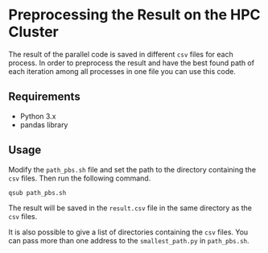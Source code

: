# Preprocessing the Result on the HPC Cluster
The result of the parallel code is saved in different `csv` files for each process. In order to preprocess the result and have the best found path of each iteration among all processes in one file you can use this code.

## Requirements
- Python 3.x
- pandas library

## Usage
Modify the `path_pbs.sh` file and set the path to the directory containing the `csv` files. Then run the following command.
```bash
qsub path_pbs.sh
```
The result will be saved in the `result.csv` file in the same directory as the `csv` files.

It is also possible to give a list of directories containing the `csv` files. You can pass more than one address to the `smallest_path.py` in `path_pbs.sh`.
